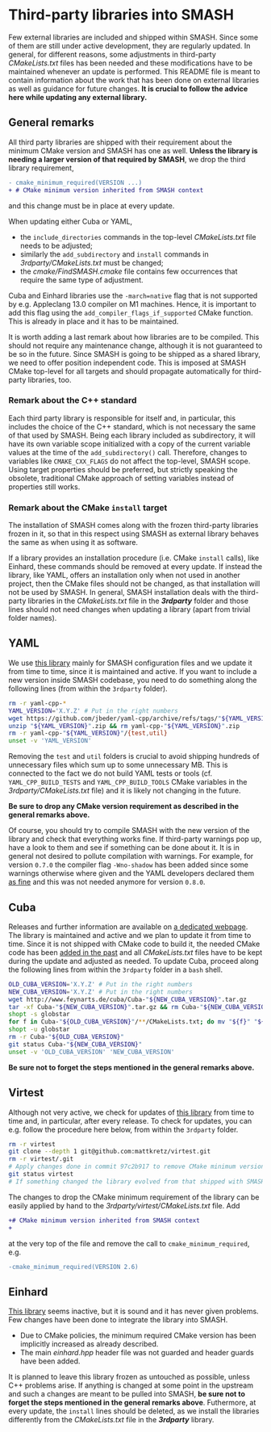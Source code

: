 # Third-party libraries into SMASH

Few external libraries are included and shipped within SMASH.
Since some of them are still under active development, they are regularly updated.
In general, for different reasons, some adjustments in third-party _CMakeLists.txt_ files has been needed and these modifications have to be maintained whenever an update is performed.
This README file is meant to contain information about the work that has been done on external libraries as well as guidance for future changes.
**It is crucial to follow the advice here while updating any external library.**

## General remarks

All third party libraries are shipped with their requirement about the minimum CMake version and SMASH has one as well.
**Unless the library is needing a larger version of that required by SMASH**, we drop the third library requirement,
```diff
- cmake_minimum_required(VERSION ...)
+ # CMake minimum version inherited from SMASH context
```
and this change must be in place at every update.

When updating either Cuba or YAML,
* the `include_directories` commands in the top-level _CMakeLists.txt_ file needs to be adjusted;
* similarly the `add_subdirectory` and `install` commands in _3rdparty/CMakeLists.txt_ must be changed;
* the _cmake/FindSMASH.cmake_ file contains few occurrences that require the same type of adjustment.

Cuba and Einhard libraries use the `-march=native` flag that is not supported by e.g. Appleclang 13.0 compiler on M1 machines.
Hence, it is important to add this flag using the `add_compiler_flags_if_supported` CMake function.
This is already in place and it has to be maintained.

It is worth adding a last remark about how libraries are to be compiled.
This should not require any maintenance change, although it is not guaranteed to be so in the future.
Since SMASH is going to be shipped as a shared library, we need to offer position independent code.
This is imposed at SMASH CMake top-level for all targets and should propagate automatically for third-party libraries, too.

### Remark about the C++ standard

Each third party library is responsible for itself and, in particular, this includes the choice of the C++ standard, which is not necessary the same of that used by SMASH.
Being each library included as subdirectory, it will have its own variable scope initialized with a copy of the current variable values at the time of the `add_subdirectory()` call.
Therefore, changes to variables like `CMAKE_CXX_FLAGS` do not affect the top-level, SMASH scope.
Using target properties should be preferred, but strictly speaking the obsolete, traditional CMake approach of setting variables instead of properties still works.

### Remark about the CMake `install` target

The installation of SMASH comes along with the frozen third-party libraries frozen in it, so that in this respect using SMASH as external library behaves the same as when using it as software.

If a library provides an installation procedure (i.e. CMake `install` calls), like Einhard, these commands should be removed at every update.
If instead the library, like YAML, offers an installation only when not used in another project, then the CMake files should not be changed, as that installation will not be used by SMASH.
In general, SMASH installation deals with the third-party libraries in the *CMakeLists.txt* file in the ***3rdparty*** folder and those lines should not need changes when updating a library (apart from trivial folder names).

## YAML

We use [this library](https://github.com/jbeder/yaml-cpp) mainly for SMASH configuration files and we update it from time to time, since it is maintained and active.
If you want to include a new version inside SMASH codebase, you need to do something along the following lines (from within the `3rdparty` folder).
```bash
rm -r yaml-cpp-*
YAML_VERSION='X.Y.Z' # Put in the right numbers
wget https://github.com/jbeder/yaml-cpp/archive/refs/tags/"${YAML_VERSION}".zip
unzip "${YAML_VERSION}".zip && rm yaml-cpp-"${YAML_VERSION}".zip
rm -r yaml-cpp-"${YAML_VERSION}"/{test,util}
unset -v 'YAML_VERSION'
```
Removing the `test` and `util` folders is crucial to avoid shipping hundreds of unnecessary files which sum up to some unnecessary MB.
This is connected to the fact we do not build YAML tests or tools (cf. `YAML_CPP_BUILD_TESTS` and `YAML_CPP_BUILD_TOOLS` CMake variables in the _3rdparty/CMakeLists.txt_ file) and it is likely not changing in the future.

**Be sure to drop any CMake version requirement as described in the general remarks above.**

Of course, you should try to compile SMASH with the new version of the library and check that everything works fine.
If third-party warnings pop up, have a look to them and see if something can be done about it.
It is in general not desired to pollute compilation with warnings.
For example, for version `0.7.0` the compiler flag `-Wno-shadow` has been added since some warnings otherwise where given and the YAML developers declared them [as fine](https://github.com/jbeder/yaml-cpp/issues/764) and this was not needed anymore for version `0.8.0`.


## Cuba

Releases and further information are available on [a dedicated webpage](http://www.feynarts.de/cuba/).
The library is maintained and active and we plan to update it from time to time.
Since it is not shipped with CMake code to build it, the needed CMake code has been [added in the past](https://github.com/smash-transport/smash-devel/commit/eef0dd995ced5ff1c54571fa2d296cff58b31739) and all _CMakeLists.txt_ files have to be kept during the update and adjusted as needed.
To update Cuba, proceed along the following lines from within the `3rdparty` folder in a `bash` shell.
```bash
OLD_CUBA_VERSION='X.Y.Z' # Put in the right numbers
NEW_CUBA_VERSION='X.Y.Z' # Put in the right numbers
wget http://www.feynarts.de/cuba/Cuba-"${NEW_CUBA_VERSION}".tar.gz
tar -xf Cuba-"${NEW_CUBA_VERSION}".tar.gz && rm Cuba-"${NEW_CUBA_VERSION}".tar.gz
shopt -s globstar
for f in Cuba-"${OLD_CUBA_VERSION}"/**/CMakeLists.txt; do mv "${f}" "${f/${OLD_CUBA_VERSION}/${NEW_CUBA_VERSION}}"; done
shopt -u globstar
rm -r Cuba-"${OLD_CUBA_VERSION}"
git status Cuba-"${NEW_CUBA_VERSION}"
unset -v 'OLD_CUBA_VERSION' 'NEW_CUBA_VERSION'
```
**Be sure not to forget the steps mentioned in the general remarks above.**


## Virtest

Although not very active, we check for updates of [this library](https://github.com/mattkretz/virtest) from time to time and, in particular, after every release.
To check for updates, you can e.g. follow the procedure here below, from within the `3rdparty` folder.
```bash
rm -r virtest
git clone --depth 1 git@github.com:mattkretz/virtest.git
rm -r virtest/.git
# Apply changes done in commit 97c2b917 to remove CMake minimum version requirement
git status virtest
# If something changed the library evolved from that shipped with SMASH.
```
The changes to drop the CMake minimum requirement of the library can be easily applied by hand to the _3rdparty/virtest/CMakeLists.txt_ file.
Add
```diff
+# CMake minimum version inherited from SMASH context
+
```
at the very top of the file and remove the call to `cmake_minimum_required`, e.g.
```diff
-cmake_minimum_required(VERSION 2.6)
```


## Einhard

[This library](https://gitlab.com/Marix/Einhard) seems inactive, but it is sound and it has never given problems.
Few changes have been done to integrate the library into SMASH.

 * Due to CMake policies, the minimum required CMake version has been implicitly increased as already described.
 * The main _einhard.hpp_ header file was not guarded and header guards have been added.

It is planned to leave this library frozen as untouched as possible, unless C++ problems arise.
If anything is changed at some point in the upstream and such a changes are meant to be pulled into SMASH, **be sure not to forget the steps mentioned in the general remarks above**.
Futhermore, at every update, the `install` lines should be deleted, as we install the libraries differently from the *CMakeLists.txt* file in the ***3rdparty*** library.



